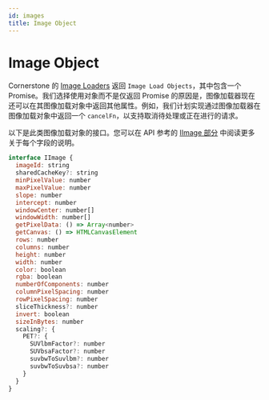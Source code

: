 ```yaml
---  
id: images  
title: Image Object  
---  
```


# Image Object  

Cornerstone 的 [Image Loaders](./imageLoader.md) 返回 `Image Load Objects`，其中包含一个 Promise。我们选择使用对象而不是仅返回 Promise 的原因是，图像加载器现在还可以在其图像加载对象中返回其他属性。例如，我们计划实现通过图像加载器在图像加载对象中返回一个 `cancelFn`，以支持取消待处理或正在进行的请求。  

以下是此类图像加载对象的接口。您可以在 API 参考的 [IImage 部分](/api/core/namespace/Types#IImage) 中阅读更多关于每个字段的说明。  

```js  
interface IImage {  
  imageId: string  
  sharedCacheKey?: string  
  minPixelValue: number  
  maxPixelValue: number  
  slope: number  
  intercept: number  
  windowCenter: number[]  
  windowWidth: number[]  
  getPixelData: () => Array<number>  
  getCanvas: () => HTMLCanvasElement  
  rows: number  
  columns: number  
  height: number  
  width: number  
  color: boolean  
  rgba: boolean  
  numberOfComponents: number  
  columnPixelSpacing: number  
  rowPixelSpacing: number  
  sliceThickness?: number  
  invert: boolean  
  sizeInBytes: number  
  scaling?: {  
    PET?: {  
      SUVlbmFactor?: number  
      SUVbsaFactor?: number  
      suvbwToSuvlbm?: number  
      suvbwToSuvbsa?: number  
    }  
  }  
}  
```